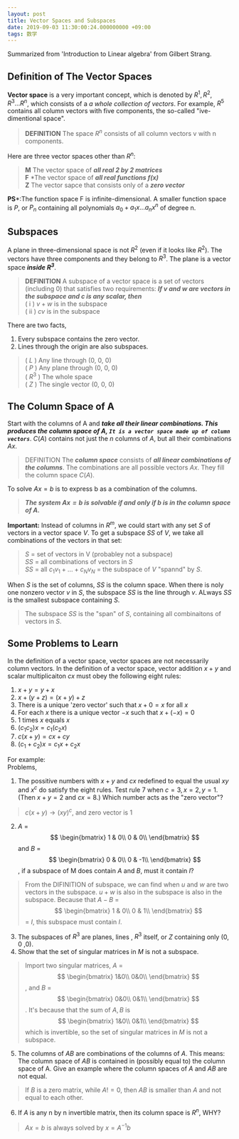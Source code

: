 ```yaml
---
layout: post
title: Vector Spaces and Subspaces
date: 2019-09-03 11:30:00:24.000000000 +09:00
tags: 数学
---
```

Summarized from 'Introduction to Linear algebra' from Gilbert Strang.
## Definition of The Vector Spaces
**Vector space** is a very important concept, which is denoted by $R^1, R^2, R^3 ... R^n$, which consists of a *a whole collection of vectors*. For example, $R^5$ contains all column vectors with five components, the so-called "ive-dimentional space".
> **DEFINITION** The space $R^n$ consists of all column vectors v with n components.

Here are three vector spaces other than $R^n$:
> **M** The vector space of ***all real 2 by 2 matrices*** <br>
> **F** *The vector space of ***all real functions $f(x)$*** <br>
> **Z** The vector sapce that consists only of a ***zero vector***

**PS***:The function space F is infinite-dimensional. A smaller function space is $P$, or $P_n$ containing all polynomials $a_0 + a_1x ... a_nx^n$ of degree n.
## Subspaces
A plane in three-dimensional space is not $R^2$ (even if it looks like $R^2$). The vectors have three components and they belong to $R^3$. The plane is a vector space ***inside $R^3$***.
> **DEFINITION** A subspace of a vector space is a set of vectors (including 0) that satisfies two requirements: ***If $v$ and $w$ are vectors in the subspace and $c$ is any scalar, then<br>***
> ( i ) $v+w$ is in the subspace <br>
> ( ii ) $cv$ is in the subspace

There are two facts,
1. Every subspace contains the zero vector.
2. Lines through the origin are also subspaces.

> ( $L$ ) Any line through (0, 0, 0)<br>
> ( $P$ ) Any plane through (0, 0, 0)<br>
> ( $R^3$ ) The whole space<br>
> ( $Z$ ) The single vector (0, 0, 0)

## The Column Space of A
Start with the columns of A and ***take all their linear combinations. This produces the column space of A, `It is a vector space made up of column vectors`***. $C(A)$ contains not just the $n$ columns of $A$, but all their combinations $Ax$.
> DEFINITION The ***column space*** consists of ***all linear combinations of the columns***. The combinations are all possible vectors $Ax$. They fill the column space $C(A)$.

To solve $Ax = b$ is to express b as a combination of the columns.

> ***The system $Ax = b$ is solvable if and only if b is in the column space of $A$.***

**Important:** Instead of columns in $R^m$, we could start with any set $S$ of vectors in a vector space $V$. To get a subspace $SS$ of $V$, we take all combinations of the vectors in that set:

> $S$ = set of vectors in V (probabley not a subspace)<br>
> $SS$ = all combinations of vectors in $S$<br>
> $SS$ = all $c_1v_1 + ...+ c_Nv_N$ = the subspace of $V$ "spannd" by $S$.

When $S$ is the set of columns, $SS$ is the column space. When there is noly one nonzero vector $v$ in $S$, the subspace $SS$ is the line through $v$. ALways $SS$ is the smallest subspace containing $S$.

> The subspace $SS$ is the "span" of $S$, containing all combinaitons of vectors in $S$.

## Some Problems to Learn
In the definition of a vector space, vector spaces are not necessarily column vectors. In the definition of a vector space, vector addition $x+y$ and scalar multiplicaiton $cx$ must obey the following eight rules:
1. $x+y=y+x$
2. $x+(y+z)=(x+y)+z$
3. There is a unique 'zero vector' such that $x+0=x$ for all $x$
4. For each $x$ there is a unique vector $-x$ such that $x + (-x) = 0$
5. 1 times $x$ equals $x$
6. $(c_1c_2)x=c_1(c_2x)$
7. $c(x+y)=cx + cy$
8. $(c_1+c_2)x = c_1x + c_2x$

For example:<br>
Problems, <br>
1. The possitive numbers with $x + y$ and $cx$ redefined to equal the usual $xy$ and $x^c$ do satisfy the eight rules. Test rule 7 when $c =3, x = 2, y =1$. (Then $x+y=2$ and $cx=8$.) Which number acts as the "zero vector"?
> $c(x+y)\to(xy)^c$, and zero vector is 1
2. $A$ = 
$$
 \begin{bmatrix}
 1 & 0\\
 0 & 0\\
 \end{bmatrix}
$$
and $B$ = 
$$
 \begin{bmatrix}
 0 & 0\\
 0 & -1\\
 \end{bmatrix}
$$
, if a subspace of M does contain $A$ and $B$, must it contain $I$?
> From the DIFINITION of subspace, we can find when $u$ and $w$ are two vectors in the subspace. $u + w$ is also in the subspace is also in the subspace. Because that $A - B$ = 
$$
 \begin{bmatrix}
 1 & 0\\
 0 & 1\\
 \end{bmatrix}
$$
= $I$, this subspace must contain $I$.
3. The subspaces of $R^3$ are planes, lines , $R^3$ itself, or $Z$ containing only (0, 0 ,0).
4. Show that the set of singular matrices in $M$ is not a subspace.
> Import two singular matrices, $A$ =
$$
 \begin{bmatrix}
 1&0\\
 0&0\\
 \end{bmatrix}
$$
, and $B$ = 
$$
 \begin{bmatrix}
 0&0\\
 0&1\\
 \end{bmatrix}
$$
. It's because that the sum of $A,B$ is 
$$
 \begin{bmatrix}
 1&0\\
 0&1\\
 \end{bmatrix}
$$
which is invertible, so the set of singular matrices in $M$ is not a subspace.
5. The columns of $AB$ are combinations of the columns of $A$. This means: The column space of $AB$ is contained in (possibly equal to) the column space of A. Give an example where the column spaces of $A$ and $AB$ are not equal.
> If $B$ is a zero matrix, while $A!=0$, then $AB$ is smaller than $A$ and not equal to each other.
6. If $A$ is any n by n invertible matrix, then its column space is $R^n$, WHY?
> $Ax = b$ is always solved by $x = A^{-1}b$



